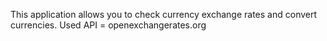 This application allows you to check currency exchange rates and convert currencies.
Used API = openexchangerates.org

